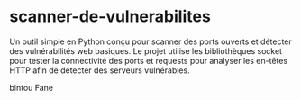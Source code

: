 # scanner-de-vulnerabilites
Un outil simple en Python conçu pour scanner des ports ouverts et détecter des vulnérabilités web basiques. Le projet utilise les bibliothèques socket pour tester la connectivité des ports et requests pour analyser les en-têtes HTTP afin de détecter des serveurs vulnérables. 

bintou Fane